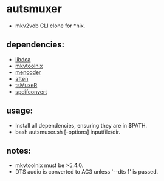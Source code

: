 autsmuxer
=====

* mkv2vob CLI clone for *nix.

## dependencies:

* [libdca][libdca]
* [mkvtoolnix][mkvtoolnix]
* [mencoder][mencoder]
* [aften][aften]
* [tsMuxeR][tsmuxer]
* [spdifconvert][spdifconvert]

## usage:

* Install all dependencies, ensuring they are in $PATH.
* bash autsmuxer.sh [-options] inputfile/dir.

## notes:

* mkvtoolnix must be >5.4.0.
* DTS audio is converted to AC3 unless '--dts 1' is passed.

[libdca]: http://www.videolan.org/developers/libdca.html
[mkvtoolnix]: http://www.bunkus.org/videotools/mkvtoolnix/index.html
[mencoder]: http://www.mplayerhq.hu/
[aften]: http://aften.sourceforge.net/
[tsmuxer]: http://www.smlabs.net/tsmuxer_en.html
[spdifconvert]: http://forums.slimdevices.com/showthread.php?t=19260
